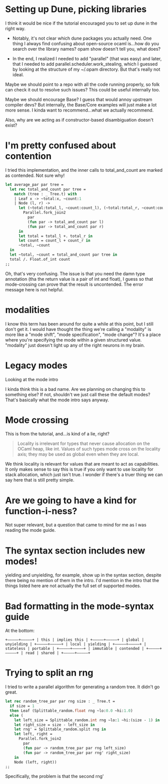 # Setting up Dune, picking libraries

I think it would be nice if the tutorial encouraged you to set up dune
in the right way.

- Notably, it's not clear which dune packages you actually need.
  One thing I always find confusing about open-source ocaml is...how
  do you search over the library names?  opam show doesn't tell you,
  what does?

- In the end, I realized I needed to add "parallel" (that was easy)
  and later, that I needed to add parallel.scheduler.work_stealing,
  which I guessed by looking at the structure of my ~/.opam
  directory.  But that's really not ideal.

Maybe we should point to a repo with all the code running properly,
so folk can check it out to resolve such issues? This could be
useful internally too.

Maybe we should encourage Base? I guess that would annoy upstream
compiler devs? But internally, the Base/Core examples will just make a
lot more sense. I kinda want to recommend...what we actually
recommend.

Also, why are we acting as if constructor-based disambiguation doesn't
exist?

# I'm pretty confused about contention

I tried this implementation, and the inner calls to total_and_count
are marked as contended. Not sure why!

```ocaml
let average_par par tree =
  let rec total_and_count par tree =
    match (tree : _ Tree.t) with
    | Leaf x -> ~total:x, ~count:1
    | Node (l, r) ->
      let (~total:total_l, ~count:count_l), (~total:total_r, ~count:count_r) =
        Parallel.fork_join2
          par
          (fun par -> total_and_count par l)
          (fun par -> total_and_count par r)
      in
      let total = total_l +. total_r in
      let count = count_l + count_r in
      ~total, ~count
  in
  let ~total, ~count = total_and_count par tree in
  total /. Float.of_int count
;;
```

Oh, that's very confusing. The issue is that you need the damn type
annotation (tha the return value is a pair of int and float), I guess
so that mode-crossing can prove that the result is uncontended.  The
error message here is not helpful.

# modalities

I know this term has been around for quite a while at this point, but
I still don't get it. I would have thought the thing we're calling a
"modality" is more like a "mode shift", "mode specification", "mode
change"? It's a place where you're specifying the mode within a given
structured value. "modality" just doesn't light up any of the right
neurons in my brain.

# Legacy modes

Looking at the mode intro

I kinda think this is a bad name. Are we planning on changing this to
something else? If not, shouldn't we just call these the default
modes?  That's basically what the mode intro says anyway.

# Mode crossing

This is from the tutorial, and...is kind of a lie, right?

> Locality is irrelevant for types that never cause allocation on the
> OCaml heap, like int. Values of such types mode cross on the
> locality axis; they may be used as global even when they are local.

We think locality is relevant for values that are meant to act as
capabilities.  It only makes sense to say this is true if you only
want to use locality for stack allocation, which just isn't true.  I
wonder if there's a truer thing we can say here that is still pretty
simple.

# Are we going to have a kind for function-i-ness?

Not super relevant, but a question that came to mind for me as I was
reading the mode guide.

# The syntax section includes new modes!

yielding and unyielding, for example, show up in the syntax section,
despite there being no mention of them in the intro. I'd mention in
the intro that the things listed here are not actually the full set of
supported modes.

# Bad formatting in the mode-syntax guide

At the bottom:

```
+—————+————–+ | this | implies this | +—————+————–+ | global | unyielding | +—————+————–+ | local | yielding | +—————+————–+ | stateless | portable | +—————+————–+ | immutable | contended | +—————+————–+ | read | shared | +—————+————–+
```

# Trying to split an rng

I tried to write a parallel algorithm for generating a random tree. It
didn't go great.

```ocaml
let rec random_tree_par par rng size : _ Tree.t =
  if size = 1
  then Leaf (Splittable_random.float rng ~lo:0.0 ~hi:1.0)
  else (
    let left_size = Splittable_random.int rng ~lo:1 ~hi:(size - 1) in
    let right_size = size - left_size in
    let rng' = Splittable_random.split rng in
    let left, right =
      Parallel.fork_join2
        par
        (fun par -> random_tree_par par rng left_size)
        (fun par -> random_tree_par par rng' right_size)
    in
    Node (left, right))
;;
```

Specifically, the problem is that the second rng'
